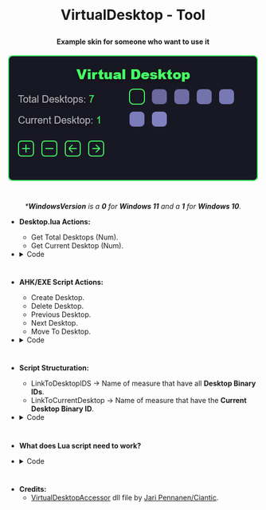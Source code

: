 ﻿﻿<h1 align="center">
  VirtualDesktop - Tool
  <br>
</h1>

<h4 align="center">
Example skin for someone who want to use it
</h4>

<p align="center">
  <a href="#"><img src="Images/Screenshot.png" alt="Screenshot"></a>
</p>

<h1></h1>

<p align="center"><i>*<b>WindowsVersion</b> is a <b>0</b> for <b>Windows 11</b> and a <b>1</b> for <b>Windows 10</b>.</i></p>

- **Desktop.lua Actions:**
  - Get Total Desktops (Num).
  - Get Current Desktop (Num).

- <details><summary>Code</summary>

  ```ini
  [&Measure_Script:GetDesktopCount()]
  [&Measure_Script:GetCurrentDesktop()]
  ```
  > This functions will return the value, so save it in a variable.
  ```ini
  [!SetVariable Temp_Desktop_Count "[&Measure_Script:GetDesktopCount()]"]
  ```
</details>
<h1></h1>

- **AHK/EXE Script Actions:**
  - Create Desktop.
  - Delete Desktop.
  - Previous Desktop.
  - Next Desktop.
  - Move To Desktop.

- <details><summary>Code</summary>

  ```ini
  ; Create New Desktop
  ["#@#Scripts\<WindowsVersion>\VirtualDesktop.exe" "CreateDesktop"]
  ; Delete Last Desktop
  ["#@#Scripts\<WindowsVersion>\VirtualDesktop.exe" "DeleteDesktop"]
  ; Go to Previous Desktop
  ["#@#Scripts\<WindowsVersion>\VirtualDesktop.exe" "PreviousDesktop"]
  ; Go To Next Desktop
  ["#@#Scripts\<WindowsVersion>\VirtualDesktop.exe" "NextDesktop"]
  ; Go To N Desktop
  ["#@#Scripts\<WindowsVersion>\VirtualDesktop.exe" "MoveToDesktop" "<NumberOfDesktop>"]
  ```
</details>
<h1></h1>

- **Script Structuration:**
  - LinkToDesktopIDS -> Name of measure that have all **Desktop Binary IDs**.
  - LinkToCurrentDesktop -> Name of measure that have the **Current Desktop Binary ID**.

- <details><summary>Code</summary>

  ```ini
  [MeasureScript]
  Measure=Script
  ScriptFile=#@#\Scripts\Desktop.lua
  LinkToDesktopIDS=Measure_Desktop_Count
  LinkToCurrentDesktop=Measure_Current_Desktop
  UpdateDivider=-1
  ```
</details>
<h1></h1>

- **What does Lua script need to work?**
- <details><summary>Code</summary>

  ```ini
  ;----------------------------------------------------------------------
  ; Measure for <LinkToDesktopIDS>
  ;----------------------------------------------------------------------
  [Measure_Desktop_Count]
  Measure=Registry
  RegHKey=HKEY_CURRENT_USER 
  RegKey=Software\Microsoft\Windows\CurrentVersion\Explorer\VirtualDesktops
  RegValue=VirtualDesktopIDs
  RegExpSubstitute=1
  Substitute="(.{32})":"\1 "

  ;----------------------------------------------------------------------
  ; Measures for <LinkToCurrentDesktop>
  ;----------------------------------------------------------------------
  ; This measure is needed to know what script use.
  [MeasureOSVersion]
  Measure=Plugin
  Plugin=SysInfo
  SysInfoType=OS_VERSION
  RegExpSubstitute=1
  Substitute=".*Windows 10.*":"1",".*Windows 11.*":"0"

  ; This measure is needed for Windows 10, no longer required for Windows 11.
  [Measure_Current_Session]
  Measure=Registry
  RegHKey=HKEY_CURRENT_USER 
  RegKey=Software\Microsoft\Windows\CurrentVersion\Explorer\SessionInfo
  OutputType=SubKeyList
  UpdateDivider=-1

  ; RegKey for Windows 10
  ; Registry_RegKey_Current_1=Software\Microsoft\Windows\CurrentVersion\Explorer\SessionInfo\[&Measure_Current_Session]\VirtualDesktops
  ; RegKey for Windows 11
  ; Registry_RegKey_Current_0=Software\Microsoft\Windows\CurrentVersion\Explorer\VirtualDesktops

  [Measure_Current_Desktop]
  Measure=Registry
  RegHKey=HKEY_CURRENT_USER
  RegKey=[#Registry_RegKey_Current_[&MeasureOSVersion]]
  RegValue=CurrentVirtualDesktop
  ```
</details>
<h1></h1>

- **Credits:**
  - [VirtualDesktopAccessor](https://github.com/Ciantic/VirtualDesktopAccessor) dll file by [Jari Pennanen/Ciantic](https://github.com/Ciantic).
